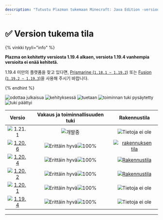 ```yaml
---
description: "Tutustu Plazman tukemaan Minecraft: Java Edition -versioon."
---
```


# ✅ Version tukema tila

{% vinkki tyyli="info" %}

**Plazma on kehitetty versiosta 1.19.4 alkaen, versiota 1.19.4 vanhempia versioita ei enää kehitetä.**

1.19.4 미만의 플랫폼을 찾고 있다면, [Prismarine (`1.18.1 ~ 1.19.2`)](https://github.com/PrismarineTeam/Prismarine) 또는 [Fusion (`1.19.2 ~ 1.19.3`)](https://github.com/RuinedTechnologyUnify/Fusion)을 사용해 주시기 바랍니다.

{% endhint %}

[wtr]: <https://badge.plazmamc.org/0/Odotetaan julkaisua>
[idv]: https://badge.plazmamc.org/1/kehityksessä
[atv]: https://badge.plazmamc.org/2/tuetaan
[fse]: https://badge.plazmamc.org/6/toiminnan%20tuki%20pysäytetty
[eol]: https://badge.plazmamc.org/4/tuki%20päättyi
[ukn]: https://badge.plazmamc.org/0/Tietoja%20ei%20ole
[vgd]: https://badge.plazmamc.org/1/Erittäin%20hyvä
[mid]: https://badge.plazmamc.org/6/normaali
[100]: https://badge.plazmamc.org/percent/100

![odottaa julkaisua][wtr] ![kehityksessä][idv] ![tuetaan][atv] ![toiminnan tuki pysäytetty][fse] ![tuki päättyi][eol]

|                                       Versio                                      | Vakaus    ja    toiminnallisuuden tuki |                                                Rakennustila                                               |
| :-------------------------------------------------------------------------------: | :------------------------------------: | :-------------------------------------------------------------------------------------------------------: |
|                    ![1.21.1](https://badge.plazmamc.org/0/1.21)                   |               ![개발중][idv]              |                                           ![Tietoja ei ole][ukn]                                          |
| [![1.20.6](https://badge.plazmamc.org/2/1.20.6)](https://git.plazmamc.org/1.20.6) |    ![Erittäin hyvä][vgd]![100%][100]   | [![rakennuksen tila](https://build.plazmamc.org/1.20.6)](https://build.plazmamc.org/1.20.6?redirect=true) |
| [![1.20.4](https://badge.plazmamc.org/6/1.20.4)](https://git.plazmamc.org/1.20.4) |    ![Erittäin hyvä][vgd]![100%][100]   |   [![Rakennustila](https://build.plazmamc.org/1.20.4)](https://build.plazmamc.org/1.20.4?redirect=true)   |
| [![1.20.2](https://badge.plazmamc.org/4/1.20.2)](https://git.plazmamc.org/1.20.2) |    ![Erittäin hyvä][vgd]![100%][100]   |   [![Rakennustila](https://build.plazmamc.org/1.20.2)](https://build.plazmamc.org/1.20.2?redirect=true)   |
| [![1.20.1](https://badge.plazmamc.org/4/1.20.1)](https://git.plazmamc.org/1.20.1) |    ![Erittäin hyvä][vgd]![100%][100]   |                                           ![Tietoja ei ole][ukn]                                          |
| [![1.19.4](https://badge.plazmamc.org/4/1.19.4)](https://git.plazmamc.org/1.19.4) |    ![Erittäin hyvä][vgd]![100%][100]   |                                           ![Tietoja ei ole][ukn]                                          |

***
